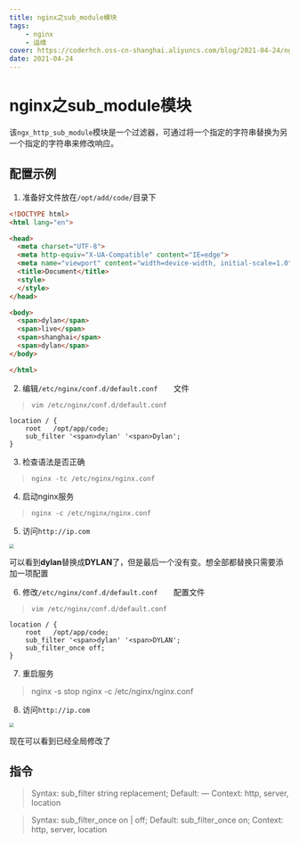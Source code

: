 ```yaml
---
title: nginx之sub_module模块
tags: 
    - nginx
    - 运维
cover: https://coderhch.oss-cn-shanghai.aliyuncs.com/blog/2021-04-24/nginx%E4%B9%8Bsub_module%E6%A8%A1%E5%9D%97/3.jpg
date: 2021-04-24
---
```

#	nginx之sub_module模块

该`ngx_http_sub_module`模块是一个过滤器，可通过将一个指定的字符串替换为另一个指定的字符串来修改响应。

## 配置示例

1. 准备好文件放在`/opt/add/code/`目录下

```html
<!DOCTYPE html>
<html lang="en">

<head>
  <meta charset="UTF-8">
  <meta http-equiv="X-UA-Compatible" content="IE=edge">
  <meta name="viewport" content="width=device-width, initial-scale=1.0">
  <title>Document</title>
  <style>
  </style>
</head>

<body>
  <span>dylan</span>
  <span>live</span>
  <span>shanghai</span>
  <span>dylan</span>
</body>

</html>
```

2. 编辑`/etc/nginx/conf.d/default.conf 	`文件

> `vim /etc/nginx/conf.d/default.conf`

```
location / {
    root   /opt/app/code;
    sub_filter '<span>dylan' '<span>Dylan';
}
```

3. 检查语法是否正确

> `nginx -tc /etc/nginx/nginx.conf`

4. 启动nginx服务

> `nginx -c /etc/nginx/nginx.conf`

5. 访问`http://ip.com`

<img src="https://coderhch.oss-cn-shanghai.aliyuncs.com/blog/2021-04-24/nginx%E4%B9%8Bsub_module%E6%A8%A1%E5%9D%97/1.jpg" style="zoom:50%;" />

可以看到**dylan**替换成**DYLAN**了，但是最后一个没有变。想全部都替换只需要添加一项配置

6. 修改`/etc/nginx/conf.d/default.conf 	`配置文件

> `vim /etc/nginx/conf.d/default.conf 	` 

```
location / {
    root   /opt/app/code;
    sub_filter '<span>dylan' '<span>DYLAN';
    sub_filter_once off;
}
```

7. 重启服务

> nginx -s stop
> nginx -c /etc/nginx/nginx.conf

8. 访问`http://ip.com`

<img src="https://coderhch.oss-cn-shanghai.aliyuncs.com/blog/2021-04-24/nginx%E4%B9%8Bsub_module%E6%A8%A1%E5%9D%97/2.jpg" style="zoom:50%;" />

现在可以看到已经全局修改了

## 指令

> Syntax:	sub_filter string replacement;
> Default:	—
> Context:	http, server, location

> Syntax:	sub_filter_once on | off;
> Default:	sub_filter_once on;
> Context:	http, server, location